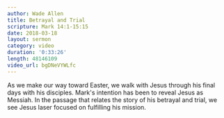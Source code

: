 ```yaml
---
author: Wade Allen
title: Betrayal and Trial
scripture: Mark 14:1-15:15
date: 2018-03-18
layout: sermon
category: video
duration: '0:33:26' 
length: 48146109
video_url: bgDNeVYWLfc
---
```


As we make our way toward Easter, we walk with Jesus through his final days with his disciples. Mark's intention has been to reveal Jesus as Messiah. In the passage that relates the story of his betrayal and trial, we see Jesus laser focused on fulfilling his mission.
